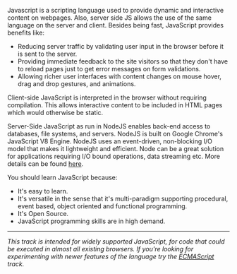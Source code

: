 Javascript is a scripting language used to provide dynamic and interactive content on webpages. Also, server side JS allows the use of the same language on the server and client. Besides being fast, JavaScript provides benefits like:

* Reducing server traffic by validating user input in the browser before it is sent to the server.
* Providing immediate feedback to the site visitors so that they don't have to reload pages just to get error messages on form validations.
* Allowing richer user interfaces with content changes on mouse hover, drag and drop gestures, and animations.

Client-side JavaScript is interpreted in the browser without requiring compilation. This allows interactive content to be included in HTML pages which would otherwise be static.

Server-Side JavaScript as run in NodeJS enables back-end access to databases, file systems, and servers. NodeJS is built on Google Chrome's JavaScript V8 Engine. NodeJS uses an event-driven, non-blocking I/O model that makes it lightweight and efficient. Node can be a great solution for applications requiring I/O bound operations, data streaming etc. More details can be found  [here](https://nodejs.org/en/about/).

You should learn JavaScript because:

* It's easy to learn.
* It's versatile in the sense that it's multi-paradigm supporting procedural, event based, object oriented and functional programming.
* It's Open Source.
* JavaScript programming skills are in high demand.

---

_This track is intended for widely supported JavaScript, for code that could be executed in almost all existing browsers. If you're looking for experimenting with newer features of the language try the [ECMAScript](http://exercism.io/languages/ecmascript) track._

